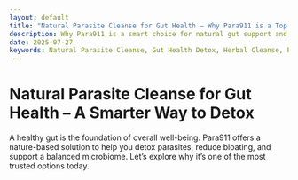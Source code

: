 ```yaml
---
layout: default
title: "Natural Parasite Cleanse for Gut Health – Why Para911 is a Top Choice"
description: Why Para911 is a smart choice for natural gut support and microbiome balance.
date: 2025-07-27
keywords: Natural Parasite Cleanse, Gut Health Detox, Herbal Cleanse, Para911 Gut, Microbiome Cleanse
---
```


# Natural Parasite Cleanse for Gut Health – A Smarter Way to Detox

A healthy gut is the foundation of overall well-being. Para911 offers a nature-based solution to help you detox parasites, reduce bloating, and support a balanced microbiome. Let’s explore why it’s one of the most trusted options today.
